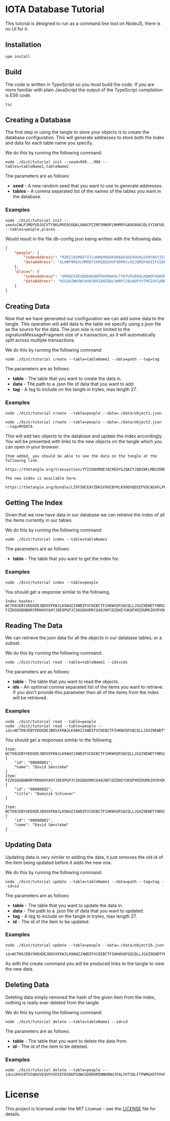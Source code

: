 # IOTA Database Tutorial

This tutorial is designed to run as a command line tool on NodeJS, there is no UI for it.

## Installation

```shell
npm install
```

## Build

The code is written in TypeScript so you must build the code. If you are more familiar with plain JavaScript the output of the TypeScript compilation is ES6 code.

```shell
tsc
```

## Creating a Database

The first step in using the tangle to store your objects is to create the database configuration. This will generate addresses to store both the index and data for each table name you specify.

We do this by running the following command:

```shell
node ./dist/tutorial init --seed=999...999 --tables=tableName1,tableName2
```

The parameters are as follows:
* **seed** - A new random seed that you want to use to generate addresses.
* **tables** - A comma separated list of the names of the tables you want in the database.

### Examples

```shell
node ./dist/tutorial init --seed=CWLPJMQYVDJGCVTY9KLMXE9SOQKLUHOCPZIRFSMW9FLMHM9YGA9G9OOJOLVYIAFUOJDVQ9EADWFXYROSN --tables=people,places
```

Would result in the file db-config.json being written with the following data:

```json
{
    "people": {
        "indexAddress": "MZRIIAVM9ETXTLUHHKM99XK9RAEKGDGXHU9LDX9FBQYZFCJJBDRREPTXIEMLQORTC9DRKSZMTESSXZN9D",
        "dataAddress": "ALHBP9RQVLMMMEFSKRGBSOVHF9DRRCLKEJQMZFAHZIFCEDRPMYGINKZPZTISMKUHKFRNPDTBNIHYUZKXX"
    },
    "places": {
        "indexAddress": "HPHDEYOEXBQEWGBNFRUVRHAULTYRTUPGEKOLHQWOF9GRORWNRTT9LEQWATTZCZO9RSBAJXYEAVEUCZUAA",
        "dataAddress": "9GGUAZWKOWCHVKSB9ZAHZOALXWRPIJBUAQPVVTMSIOXSABKCWS9JMWDKDUGVGOYOSKLKUN9TXCGNHAWMA"
    }
}
```

## Creating Data

Now that we have generated our configuration we can add some data to the tangle. This operation will add data to the table we specify using a json file as the source for the data. The json size is not limited to the signatureMessageFragment size of a transaction, as it will automatically split across multiple transactions.

We do this by running the following command:

```shell
node ./dist/tutorial create --table=tableName1 --data=path --tag=tag
```

The parameters are as follows:

* **table** - The table that you want to create the data in.
* **data** - The path to a .json file of data that you want to add.
* **tag** - A tag to include on the tangle in trytes, max length 27.


### Examples

```shell
node ./dist/tutorial create --table=people --data=./data/object1.json

node ./dist/tutorial create --table=people --data=./data/object2.json --tag=MYDATA
```

This will add two objects to the database and update the index accordingly. You will be presented with links to the new objects on the tangle which you can open in your browser.

```shell
Item added, you should be able to see the data on the tangle at the following link.
        https://thetangle.org/transaction/YTISGNVMOEYACREOYGJQAIYJQDINFLMDUIRBUQLXOYFCZ9LMNPMSSULBMNMVW9KXUUCJAIYHFOMJ99999

The new index is available here.
        https://thetangle.org/bundle/LI9YSNCEAYZDKSVXHIBYKLK99OVQOIEPVOCAEHFLPPBLTELHYGUEJHHPPJVZIHOCQAPJVDSKGFKOLWCVW
```

## Getting The Index

Given that we now have data in our database we can retreive the index of all the items currently in our tables.

We do this by running the following command:

```shell
node ./dist/tutorial index --table=tableName1
```

The parameters are as follows:

* **table** - The table that you want to get the index for.

### Examples

```shell
node ./dist/tutorial index --table=people
```

You should get a response similar to the following.

```shell
Index hashes:
WCTH9JEBYVKDXDEJBOVXFKWJLK9AHZJXWDIFVCNIBCTFIHKWVQFGQCQLLJGXZ9EWDTYNRGXFBGSFGXQEB
FZZKGOGBHBHRYRRKHXYA9YJDE9PGPJCSKGDAXRRCGA9JNFCDZQHIYUKQPXRZOURKIHYDYDGGWJJWDIQWB
```

## Reading The Data

We can retrieve the json data for all the objects in our database tables, or a subset.

We do this by running the following command:

```shell
node ./dist/tutorial read --table=tableName1 --ids=ids
```

The parameters are as follows:

* **table** - The table that you want to read the objects.
* **ids** - An optional comma separated list of the items you want to retrieve. If you don't provide this parameter then all of the items from the index will be retrieved.

### Examples

```shell
node ./dist/tutorial read --table=people
node ./dist/tutorial read --table=people --ids=WCTH9JEBYVKDXDEJBOVXFKWJLK9AHZJXWDIFVCNIBCTFIHKWVQFGQCQLLJGXZ9EWDTYNRGXFBGSFGXQEB
```

You should get a responses similar to the following.

```shell
Item: WCTH9JEBYVKDXDEJBOVXFKWJLK9AHZJXWDIFVCNIBCTFIHKWVQFGQCQLLJGXZ9EWDTYNRGXFBGSFGXQEB
{
    "id": "00000001",
    "name": "David Sønstebø"
}
Item: FZZKGOGBHBHRYRRKHXYA9YJDE9PGPJCSKGDAXRRCGA9JNFCDZQHIYUKQPXRZOURKIHYDYDGGWJJWDIQWB
{
    "id": "00000002",
    "title": "Dominik Schiener"
}
```

```shell
Item: WCTH9JEBYVKDXDEJBOVXFKWJLK9AHZJXWDIFVCNIBCTFIHKWVQFGQCQLLJGXZ9EWDTYNRGXFBGSFGXQEB
{
    "id": "00000001",
    "name": "David Sønstebø"
}
```

## Updating Data

Updating data is very similar to adding the data, it just removes the old id of the item being updated before it adds the new one.

We do this by running the following command:

```shell
node ./dist/tutorial update --table=tableName1 --data=path --tag=tag --id=id
```

The parameters are as follows:

* **table** - The table that you want to update the data in.
* **data** - The path to a .json file of data that you want to updated.
* **tag** - A tag to include on the tangle in trytes, max length 27.
* **id** - The id of the item to be updated.


### Examples

```shell
node ./dist/tutorial update --table=people --data=./data/object1b.json --id=WCTH9JEBYVKDXDEJBOVXFKWJLK9AHZJXWDIFVCNIBCTFIHKWVQFGQCQLLJGXZ9EWDTYNRGXFBGSFGXQEB
```

As with the create command you will be produced links to the tangle to view the new data.

## Deleting Data

Deleting data simply removed the hash of the given item from the index, nothing is really ever deleted from the tangle.

We do this by running the following command:

```shell
node ./dist/tutorial delete --table=tableName1 --id=id
```

The parameters are as follows:

* **table** - The table that you want to delete the data from.
* **id** - The id of the item to be deleted.


### Examples

```shell
node ./dist/tutorial delete --table=people --id=LUHSS9TXSQAUVEQSPVSRIEFDSEKPSQWCGDORXMIWNKBNUJFALFKTSDLFTPWMGXOTFRVNMIC9DLUO99999
```


# License

This project is licensed under the MIT License - see the [LICENSE](./LICENSE) file for details.

